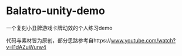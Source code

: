 # Balatro-unity-demo
一个复刻小丑牌游戏卡牌动效的个人练习demo

代码与素材皆为原创，部分思路参考自https://www.youtube.com/watch?v=I1dAZuWurw4
